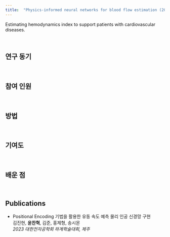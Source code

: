 ```yaml
---
title:  "Physics-informed neural networks for blood flow estimation (2023.02 - 2023.06)"
---
```


Estimating hemodynamics index to support patients with cardiovascular diseases.

<br/>

## 연구 동기

<br/>

## 참여 인원

<br/>

## 방법

<br/>

## 기여도

<br/>

## 배운 점

<br/>

## Publications

+ Positional Encoding 기법을 활용한 유동 속도 예측 물리 인공 신경망 구현  
  김진현, **윤찬혁**, 김준, 홍제형, 송시몬  
  *2023 대한전자공학회 하계학술대회, 제주*  